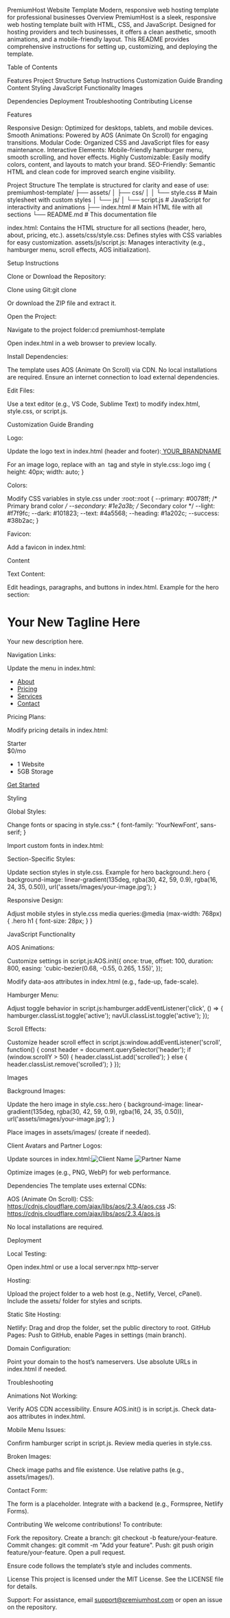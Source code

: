 PremiumHost Website Template
Modern, responsive web hosting template for professional businesses
Overview
PremiumHost is a sleek, responsive web hosting template built with HTML, CSS, and JavaScript. Designed for hosting providers and tech businesses, it offers a clean aesthetic, smooth animations, and a mobile-friendly layout. This README provides comprehensive instructions for setting up, customizing, and deploying the template.

Table of Contents

Features
Project Structure
Setup Instructions
Customization Guide
Branding
Content
Styling
JavaScript Functionality
Images


Dependencies
Deployment
Troubleshooting
Contributing
License


Features

Responsive Design: Optimized for desktops, tablets, and mobile devices.
Smooth Animations: Powered by AOS (Animate On Scroll) for engaging transitions.
Modular Code: Organized CSS and JavaScript files for easy maintenance.
Interactive Elements: Mobile-friendly hamburger menu, smooth scrolling, and hover effects.
Highly Customizable: Easily modify colors, content, and layouts to match your brand.
SEO-Friendly: Semantic HTML and clean code for improved search engine visibility.


Project Structure
The template is structured for clarity and ease of use:
premiumhost-template/
├── assets/
│   ├── css/
│   │   └── style.css        # Main stylesheet with custom styles
│   └── js/
│       └── script.js        # JavaScript for interactivity and animations
├── index.html               # Main HTML file with all sections
└── README.md                # This documentation file


index.html: Contains the HTML structure for all sections (header, hero, about, pricing, etc.).
assets/css/style.css: Defines styles with CSS variables for easy customization.
assets/js/script.js: Manages interactivity (e.g., hamburger menu, scroll effects, AOS initialization).


Setup Instructions

Clone or Download the Repository:

Clone using Git:git clone <repository-url>


Or download the ZIP file and extract it.


Open the Project:

Navigate to the project folder:cd premiumhost-template


Open index.html in a web browser to preview locally.


Install Dependencies:

The template uses AOS (Animate On Scroll) via CDN. No local installations are required.
Ensure an internet connection to load external dependencies.


Edit Files:

Use a text editor (e.g., VS Code, Sublime Text) to modify index.html, style.css, or script.js.




Customization Guide
Branding

Logo:

Update the logo text in index.html (header and footer):<a href="#" class="logo">
    <span class="premium">YOUR_BRAND</span><span class="host">NAME</span>
</a>


For an image logo, replace with an <img> tag and style in style.css:.logo img {
    height: 40px;
    width: auto;
}




Colors:

Modify CSS variables in style.css under :root::root {
    --primary: #0078ff; /* Primary brand color */
    --secondary: #1e2a3b; /* Secondary color */
    --light: #f7f9fc;
    --dark: #101823;
    --text: #4a5568;
    --heading: #1a202c;
    --success: #38b2ac;
}




Favicon:

Add a favicon in index.html:<link rel="icon" type="image/png" href="assets/images/favicon.png">





Content

Text Content:

Edit headings, paragraphs, and buttons in index.html. Example for the hero section:<h1 data-aos="fade-down">Your New Tagline Here</h1>
<p data-aos="fade-up">Your new description here.</p>




Navigation Links:

Update the menu in index.html:<ul>
    <li><a href="#about">About</a></li>
    <li><a href="#pricing">Pricing</a></li>
    <li><a href="#services">Services</a></li>
    <li><a href="#contact">Contact</a></li>
</ul>




Pricing Plans:

Modify pricing details in index.html:<div class="pricing-plan">
    <div class="plan-name">Starter</div>
    <div class="plan-price">$0<span>/mo</span></div>
    <ul class="plan-features">
        <li>1 Website</li>
        <li>5GB Storage</li>
    </ul>
    <a href="#contact" class="btn btn-primary">Get Started</a>
</div>





Styling

Global Styles:

Change fonts or spacing in style.css:* {
    font-family: 'YourNewFont', sans-serif;
}


Import custom fonts in index.html:<link href="https://fonts.googleapis.com/css2?family=YourNewFont&display=swap" rel="stylesheet">




Section-Specific Styles:

Update section styles in style.css. Example for hero background:.hero {
    background-image: linear-gradient(135deg, rgba(30, 42, 59, 0.9), rgba(16, 24, 35, 0.50)), url('assets/images/your-image.jpg');
}




Responsive Design:

Adjust mobile styles in style.css media queries:@media (max-width: 768px) {
    .hero h1 {
        font-size: 28px;
    }
}





JavaScript Functionality

AOS Animations:

Customize settings in script.js:AOS.init({
    once: true,
    offset: 100,
    duration: 800,
    easing: 'cubic-bezier(0.68, -0.55, 0.265, 1.55)',
});


Modify data-aos attributes in index.html (e.g., fade-up, fade-scale).


Hamburger Menu:

Adjust toggle behavior in script.js:hamburger.addEventListener('click', () => {
    hamburger.classList.toggle('active');
    navUl.classList.toggle('active');
});




Scroll Effects:

Customize header scroll effect in script.js:window.addEventListener('scroll', function() {
    const header = document.querySelector('header');
    if (window.scrollY > 50) {
        header.classList.add('scrolled');
    } else {
        header.classList.remove('scrolled');
    }
});





Images

Background Images:

Update the hero image in style.css:.hero {
    background-image: linear-gradient(135deg, rgba(30, 42, 59, 0.9), rgba(16, 24, 35, 0.50)), url('assets/images/your-image.jpg');
}


Place images in assets/images/ (create if needed).


Client Avatars and Partner Logos:

Update sources in index.html:<img src="assets/images/your-client-image.jpg" alt="Client Name">
<img src="assets/images/your-partner-logo.png" alt="Partner Name" class="partner-logo">


Optimize images (e.g., PNG, WebP) for web performance.




Dependencies
The template uses external CDNs:

AOS (Animate On Scroll):
CSS: https://cdnjs.cloudflare.com/ajax/libs/aos/2.3.4/aos.css
JS: https://cdnjs.cloudflare.com/ajax/libs/aos/2.3.4/aos.js



No local installations are required.

Deployment

Local Testing:

Open index.html or use a local server:npx http-server




Hosting:

Upload the project folder to a web host (e.g., Netlify, Vercel, cPanel).
Include the assets/ folder for styles and scripts.


Static Site Hosting:

Netlify: Drag and drop the folder, set the public directory to root.
GitHub Pages: Push to GitHub, enable Pages in settings (main branch).


Domain Configuration:

Point your domain to the host’s nameservers.
Use absolute URLs in index.html if needed.




Troubleshooting

Animations Not Working:

Verify AOS CDN accessibility.
Ensure AOS.init() is in script.js.
Check data-aos attributes in index.html.


Mobile Menu Issues:

Confirm hamburger script in script.js.
Review media queries in style.css.


Broken Images:

Check image paths and file existence.
Use relative paths (e.g., assets/images/).


Contact Form:

The form is a placeholder. Integrate with a backend (e.g., Formspree, Netlify Forms).




Contributing
We welcome contributions! To contribute:

Fork the repository.
Create a branch: git checkout -b feature/your-feature.
Commit changes: git commit -m "Add your feature".
Push: git push origin feature/your-feature.
Open a pull request.

Ensure code follows the template’s style and includes comments.

License
This project is licensed under the MIT License. See the LICENSE file for details.

Support: For assistance, email support@premiumhost.com or open an issue on the repository.
